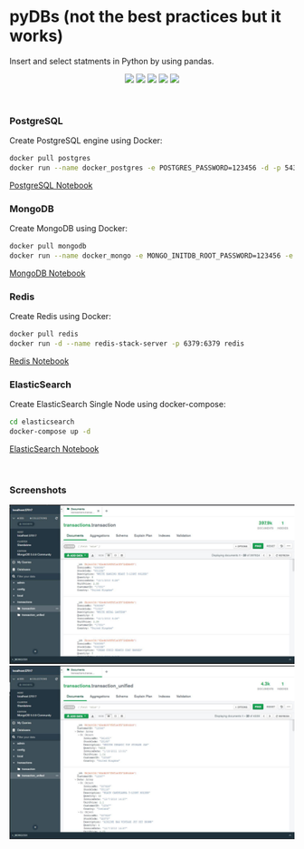 # pyDBs (not the best practices but it works)
Insert and select statments in Python by using pandas.



<p style="text-align:center">
<img src="https://upload.turkcewiki.org/wikipedia/commons/thumb/2/29/Postgresql_elephant.svg/1200px-Postgresql_elephant.svg.png" width="100" > 
<img src="https://assets.stickpng.com/images/58481021cef1014c0b5e494b.png" width="200" >
<img src="https://miro.medium.com/proxy/1*i1d88Q8NNrRv6kjf7Ssw4g.png" width="200">
<img src="https://miro.medium.com/max/1400/1*BmvPfSSm2G8C-khX1rhCGg.png" width="200">
<img src="https://devnot.com/wp-content/uploads/2017/09/docker-compose.jpg" width="200" >

</p>
<br>

### PostgreSQL
Create PostgreSQL engine using Docker:
```bash
docker pull postgres
docker run --name docker_postgres -e POSTGRES_PASSWORD=123456 -d -p 5432:5432 postgres
```
[PostgreSQL Notebook](postgresql/postgres.ipynb)


### MongoDB
Create MongoDB using Docker:
```bash
docker pull mongodb
docker run --name docker_mongo -e MONGO_INITDB_ROOT_PASSWORD=123456 -e MONGO_INITDB_ROOT_USERNAME=mongo_user -d -p 27017:27017 mongo
```
[MongoDB Notebook](mongodb/mongodb.ipynb)


### Redis
Create Redis using Docker:
```bash
docker pull redis
docker run -d --name redis-stack-server -p 6379:6379 redis
```
[Redis Notebook](redis/redis.ipynb)

### ElasticSearch
Create ElasticSearch Single Node using docker-compose:
```bash
cd elasticsearch
docker-compose up -d
```
[ElasticSearch Notebook](elasticsearch/elasticsearch.ipynb)

<br>

### Screenshots
<p align="center">
  <img src="assets/mongo_transaction.JPG"  width="900"> <br>
  <img src="assets/mongo_transaction_unified.JPG"  width="900"> 
</p>

